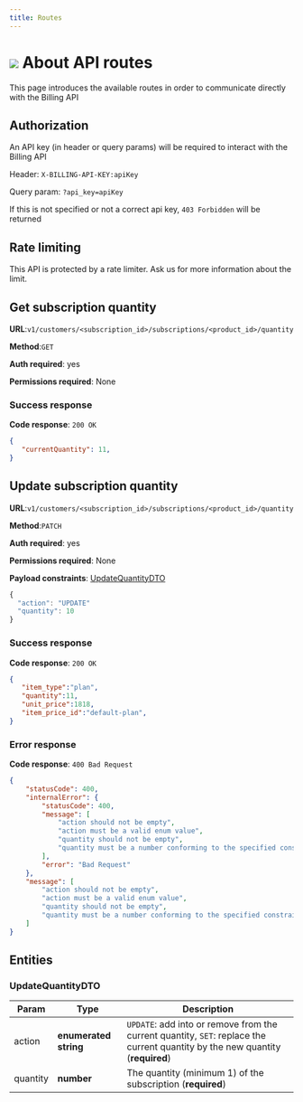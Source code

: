 ```yaml
---
title: Routes
---
```

<Block>

# ![](/assets/images/common/logo-condensed-sm.png) About API routes

This page introduces the available routes in order to communicate directly with the Billing API

</Block>

<Block>

## Authorization

An API key (in header or query params) will be required to interact with the Billing API

Header: `X-BILLING-API-KEY:apiKey`

Query param: `?api_key=apiKey`

If this is not specified or not a correct api key, `403 Forbidden` will be returned

## Rate limiting

This API is protected by a rate limiter. Ask us for more information about the limit.

</Block>

<Block>

## Get subscription quantity

**URL**:`v1/customers/<subscription_id>/subscriptions/<product_id>/quantity`

**Method**:`GET`

**Auth required**: yes

**Permissions required**: None

### Success response

**Code response**: `200 OK`

```json
{
   "currentQuantity": 11,
}
```


## Update subscription quantity

**URL**:`v1/customers/<subscription_id>/subscriptions/<product_id>/quantity`

**Method**:`PATCH`

**Auth required**: yes

**Permissions required**: None

**Payload constraints**: [UpdateQuantityDTO](#updatequantitydto)

```js
{
  "action": "UPDATE"
  "quantity": 10
}
```

### Success response

**Code response**: `200 OK`

```json
{
   "item_type":"plan",
   "quantity":11,
   "unit_price":1818,
   "item_price_id":"default-plan",
}
```

### Error response

**Code response**: `400 Bad Request`

```json
{
    "statusCode": 400,
    "internalError": {
        "statusCode": 400,
        "message": [
            "action should not be empty",
            "action must be a valid enum value",
            "quantity should not be empty",
            "quantity must be a number conforming to the specified constraints"
        ],
        "error": "Bad Request"
    },
    "message": [
        "action should not be empty",
        "action must be a valid enum value",
        "quantity should not be empty",
        "quantity must be a number conforming to the specified constraints"
    ]
}
```


</Block>

## Entities

### UpdateQuantityDTO

| Param        | Type  | Description |
| ------------ | ----- | ----------- |
| action | **enumerated string** | `UPDATE`: add into or remove from the current quantity, `SET`: replace the current quantity by the new quantity (**required**) |
| quantity | **number** | The quantity (minimum 1) of the subscription (**required**) |